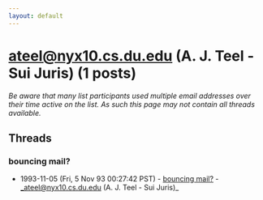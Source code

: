 ```yaml
---
layout: default
---
```


# ateel@nyx10.cs.du.edu (A. J. Teel - Sui Juris) (1 posts)

_Be aware that many list participants used multiple email addresses over their time active on the list. As such this page may not contain all threads available._

## Threads

### bouncing mail?
+ 1993-11-05 (Fri, 5 Nov 93 00:27:42 PST) - [bouncing mail?](/archive/1993/11/f1d6d31162d1d36962999362ee403237f5a4b3e43a5e24bf2eb2499c85c58c4b) - _ateel@nyx10.cs.du.edu (A. J. Teel - Sui Juris)_

